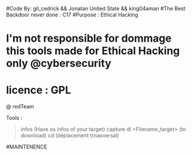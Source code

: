 #Code By: gil_cedrick && Jonatan United State && king04aman 
#The Best Backdoor never done : C17
#Purpose : Ethical Hacking

# I'm not responsible for dommage this tools made for Ethical Hacking only @cybersecurity
# licence : GPL
@ redTeam

 Tools :

 > infos (Have os infos of your target)
 > capture <nameYouWant>
 > dl <Filename_target> (to download) 
 > cd <directory> (déplacement trnasversal)

#MAINTENENCE
